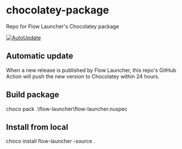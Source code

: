 # chocolatey-package
Repo for Flow Launcher's Chocolatey package

[![AutoUpdate](https://github.com/Flow-Launcher/chocolatey-package/actions/workflows/update_publish.yml/badge.svg?branch=main)](https://github.com/Flow-Launcher/chocolatey-package/actions/workflows/update_publish.yml)

## Automatic update
When a new release is published by Flow Launcher, this repo's GitHub Action will push the new version to Chocolatey within 24 hours.

## Build package 
choco pack .\flow-launcher\flow-launcher.nuspec

## Install from local
choco install flow-launcher -source .
